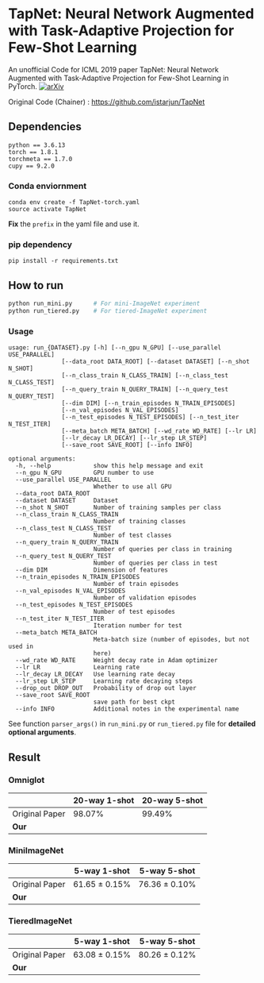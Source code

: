 # TapNet: Neural Network Augmented with Task-Adaptive Projection for Few-Shot Learning

An unofficial Code for ICML 2019 paper TapNet: Neural Network Augmented with Task-Adaptive Projection for Few-Shot Learning in PyTorch. [![arXiv](https://img.shields.io/badge/arXiv-1905.06549-f9f107.svg)](https://arxiv.org/abs/1905.06549)

Original Code (Chainer) : https://github.com/istarjun/TapNet

## Dependencies

```
python == 3.6.13
torch == 1.8.1
torchmeta == 1.7.0
cupy == 9.2.0
```

### Conda enviornment

```
conda env create -f TapNet-torch.yaml
source activate TapNet
```

**Fix** the `prefix` in the yaml file and use it.

### pip dependency

```
pip install -r requirements.txt
```

## How to run

```bash
python run_mini.py		# For mini-ImageNet experiment
python run_tiered.py	# For tiered-ImageNet experiment
```

### Usage

```
usage: run_{DATASET}.py [-h] [--n_gpu N_GPU] [--use_parallel USE_PARALLEL]
               [--data_root DATA_ROOT] [--dataset DATASET] [--n_shot N_SHOT]
               [--n_class_train N_CLASS_TRAIN] [--n_class_test N_CLASS_TEST]
               [--n_query_train N_QUERY_TRAIN] [--n_query_test N_QUERY_TEST]
               [--dim DIM] [--n_train_episodes N_TRAIN_EPISODES]
               [--n_val_episodes N_VAL_EPISODES]
               [--n_test_episodes N_TEST_EPISODES] [--n_test_iter N_TEST_ITER]
               [--meta_batch META_BATCH] [--wd_rate WD_RATE] [--lr LR]
               [--lr_decay LR_DECAY] [--lr_step LR_STEP]
               [--save_root SAVE_ROOT] [--info INFO]

optional arguments:
  -h, --help            show this help message and exit
  --n_gpu N_GPU         GPU number to use
  --use_parallel USE_PARALLEL
                        Whether to use all GPU
  --data_root DATA_ROOT
  --dataset DATASET     Dataset
  --n_shot N_SHOT       Number of training samples per class
  --n_class_train N_CLASS_TRAIN
                        Number of training classes
  --n_class_test N_CLASS_TEST
                        Number of test classes
  --n_query_train N_QUERY_TRAIN
                        Number of queries per class in training
  --n_query_test N_QUERY_TEST
                        Number of queries per class in test
  --dim DIM             Dimension of features
  --n_train_episodes N_TRAIN_EPISODES
                        Number of train episodes
  --n_val_episodes N_VAL_EPISODES
                        Number of validation episodes
  --n_test_episodes N_TEST_EPISODES
                        Number of test episodes
  --n_test_iter N_TEST_ITER
                        Iteration number for test
  --meta_batch META_BATCH
                        Meta-batch size (number of episodes, but not used in
                        here)
  --wd_rate WD_RATE     Weight decay rate in Adam optimizer
  --lr LR               Learning rate
  --lr_decay LR_DECAY   Use learning rate decay
  --lr_step LR_STEP		Learning rate decaying steps
  --drop_out DROP_OUT	Probability of drop out layer
  --save_root SAVE_ROOT
                        save path for best ckpt
  --info INFO           Additional notes in the experimental name
```

See function `parser_args()` in `run_mini.py` or `run_tiered.py` file for **detailed optional arguments**.

## Result

### Omniglot

|                | 20-way 1-shot | 20-way 5-shot |
| -------------- | ------------- | ------------- |
| Original Paper | 98.07%        | 99.49%        |
| **Our**        |               |               |

### MiniImageNet

|                | 5-way 1-shot      | 5-way 5-shot      |
| -------------- | ----------------- | ----------------- |
| Original Paper | 61.65 $\pm$ 0.15% | 76.36 $\pm$ 0.10% |
| **Our**        |                   |                   |

### TieredImageNet

|                | 5-way 1-shot      | 5-way 5-shot      |
| -------------- | ----------------- | ----------------- |
| Original Paper | 63.08 $\pm$ 0.15% | 80.26 $\pm$ 0.12% |
| **Our**        |                   |                   |
